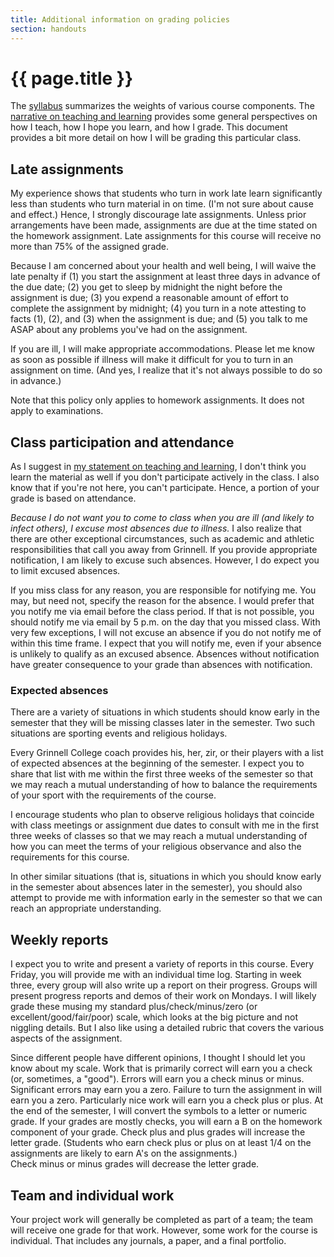 ```yaml
---
title: Additional information on grading policies
section: handouts
---
```

# {{ page.title }}

The [syllabus](../home/syllabus) summarizes the weights
of various course components.  The [narrative on teaching and
learning](../handouts/teaching) provides some general perspectives on how
I teach, how I hope you learn, and how I grade.  This document provides
a bit more detail on how I will be grading this particular class.

Late assignments
----------------

My experience shows that students who turn in work late learn
significantly less than students who turn material in on time.  (I'm
not sure about cause and effect.)  Hence, I strongly discourage late
assignments.  Unless prior arrangements have been made, assignments are
due at the time stated on the homework assignment.  Late assignments for
this course will receive no more than 75% of the assigned grade.

Because I am concerned about your health and well being, I will waive
the late penalty if (1) you start the assignment at least three days
in advance of the due date; (2) you get to sleep by midnight the night
before the assignment is due; (3) you expend a reasonable amount of
effort to complete the assignment by midnight; (4) you turn in a note
attesting to facts (1), (2), and (3) when the assignment is due; and (5)
you talk to me ASAP about any problems you've had on the assignment.

If you are ill, I will make appropriate accommodations.  Please let me
know as soon as possible if illness will make it difficult for you to
turn in an assignment on time.  (And yes, I realize that it's not
always possible to do so in advance.)

Note that this policy only applies to homework assignments.  It does
not apply to examinations.

Class participation and attendance
----------------------------------

As I suggest in [my statement on teaching and
learning](../handouts/teaching), I don't think you learn the material
as well if you don't participate actively in the class.  I also know
that if you're not here, you can't participate.  Hence, a portion of
your grade is based on attendance.

*Because I do not want you to come to class when you are ill (and likely
to infect others), I excuse most absences due to illness.* I also realize
that there are other exceptional circumstances, such as academic and
athletic responsibilities that call you away from Grinnell.  If you
provide appropriate notification, I am likely to excuse such absences.
However, I do expect you to limit excused absences.

If you miss class for any reason, you are responsible for notifying me.
You may, but need not, specify the reason for the absence.  I would
prefer that you notify me via email before the class period.  If that
is not possible, you should notify me via email by 5 p.m. on the day
that you missed class.  With very few exceptions, I will not excuse an
absence if you do not notify me of within this time frame.  I expect
that you will notify me, even if your absence is unlikely to qualify as
an excused absence.  Absences without notification have greater 
consequence to your grade than absences with notification.

### Expected absences

There are a variety of situations in which students should know early
in the semester that they will be missing classes later in the semester.
Two such situations are sporting events and religious holidays.

Every Grinnell College coach provides his, her, zir, or their players
with a list of expected absences at the beginning of the semester.
I expect you to share that list with me within the first three weeks of
the semester so that we may reach a mutual understanding of how to balance
the requirements of your sport with the requirements of the course.

I encourage students who plan to observe religious holidays that
coincide with class meetings or assignment due dates to consult with
me in the first three weeks of classes so that we may reach a mutual
understanding of how you can meet the terms of your religious observance
and also the requirements for this course.

In other similar situations (that is, situations in which you should
know early in the semester about absences later in the semester), you
should also attempt to provide me with information early in the semester
so that we can reach an appropriate understanding.

Weekly reports
--------------

I expect you to write and present a variety of reports in this course.
Every Friday, you will provide me with an individual time log.  Starting
in week three, every group will also write up a report on their progress.
Groups will present progress reports and demos of their work on Mondays.
I will likely grade these musing my standard plus/check/minus/zero (or
excellent/good/fair/poor) scale, which looks at the big picture and not
niggling details.  But I also like using a detailed rubric that covers
the various aspects of the assignment.

Since different people have different opinions, I thought I should
let you know about my scale.  Work that is primarily correct will
earn you a check (or, sometimes, a "good").   Errors will 
earn you a check minus or minus.  Significant errors may earn you a zero.
Failure to turn the assignment in will earn you a zero.  Particularly
nice work will earn you a check plus or plus.  At the end of the
semester, I will convert the symbols to a letter or numeric grade.
If your grades are mostly checks, you will earn a B on the homework
component of your grade.  Check plus and plus grades will increase
the letter grade.  (Students who earn check plus or plus on at
least 1/4 on the assignments are likely to earn A's on the assignments.)  
Check minus or minus grades will decrease the letter grade.

Team and individual work
------------------------

Your project work will generally be completed as part of a team; the
team will receive one grade for that work.  However, some work for
the course is individual.  That includes any journals, a paper, and
a final portfolio.  
